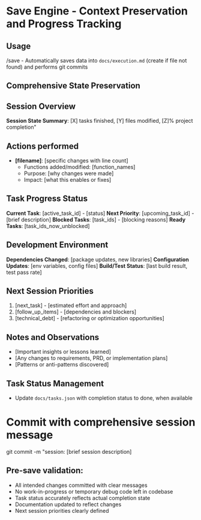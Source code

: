 # Save Engine - Context Preservation and Progress Tracking

## Usage
/save - Automatically saves data into  `docs/execution.md` (create if file not found) and performs git commits

## Comprehensive State Preservation

## Session Overview

**Session State Summary**: [X] tasks finished, [Y] files modified, [Z]% project completion"

## Actions performed
- **[filename]**: [specific changes with line count]
  - Functions added/modified: [function_names]
  - Purpose: [why changes were made]
  - Impact: [what this enables or fixes]

## Task Progress Status
**Current Task**: [active_task_id] - [status]
**Next Priority**: [upcoming_task_id] - [brief description]
**Blocked Tasks**: [task_ids] - [blocking reasons]
**Ready Tasks**: [task_ids_now_unblocked]

## Development Environment
**Dependencies Changed**: [package updates, new libraries]
**Configuration Updates**: [env variables, config files]
**Build/Test Status**: [last build result, test pass rate]

## Next Session Priorities
1. [next_task] - [estimated effort and approach]
2. [follow_up_items] - [dependencies and blockers]
3. [technical_debt] - [refactoring or optimization opportunities]

## Notes and Observations
- [Important insights or lessons learned]
- [Any changes to requirements, PRD, or implementation plans]
- [Patterns or anti-patterns discovered]

## Task Status Management
- Update `docs/tasks.json` with completion status to done, when available

# Commit with comprehensive session message
git commit -m "session: [brief session description]

## Pre-save validation:
- All intended changes committed with clear messages
- No work-in-progress or temporary debug code left in codebase
- Task status accurately reflects actual completion state
- Documentation updated to reflect changes
- Next session priorities clearly defined

